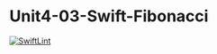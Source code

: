 # Unit4-03-Swift-Fibonacci
[![SwiftLint](https://github.com/ICS4U-Programming-ValI/Unit4-03-Swift-Fibonacci/workflows/SwiftLint/badge.svg)](https://github.com/ICS4U-Programming-ValI/Unit4-03-Swift-Fibonacci/actions)
